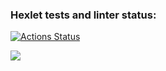 ### Hexlet tests and linter status:
[![Actions Status](https://github.com/elektrosila/frontend-project-44/actions/workflows/hexlet-check.yml/badge.svg)](https://github.com/elektrosila/frontend-project-44/actions)

<a href="https://codeclimate.com/github/elektrosila/frontend-project-44/maintainability"><img src="https://api.codeclimate.com/v1/badges/81297b84629ece57eff4/maintainability" /></a>